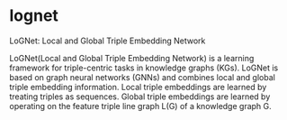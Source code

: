 # lognet
LoGNet: Local and Global Triple Embedding Network

LoGNet(Local and Global Triple Embedding Network) is a learning framework for triple-centric tasks in knowledge graphs (KGs). 
LoGNet is based on graph neural networks (GNNs) and combines local and global triple embedding information. 
Local triple embeddings are learned by treating triples as sequences. 
Global triple embeddings are learned by operating on the feature triple line graph L(G) of a knowledge graph G.

